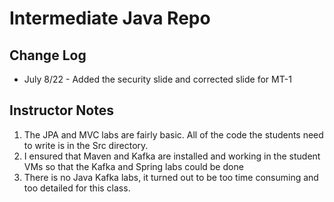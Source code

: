 # Intermediate Java Repo

## Change Log

- July 8/22 - Added the security slide and corrected slide for MT-1

## Instructor Notes

1. The JPA and MVC labs are fairly basic. All of the code the students need to write is in the Src directory.  
2. I ensured that Maven and Kafka are installed and working in the student VMs so that the Kafka and Spring labs could be done
3. There is no Java Kafka labs, it turned out to be too time consuming and too detailed for this class.



